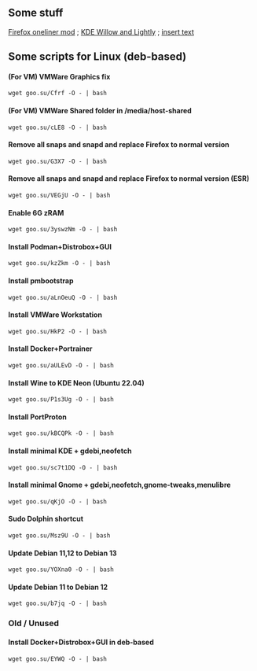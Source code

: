 ## Some stuff
[Firefox oneliner mod](https://github.com/dsys1100/OnelineProton_mod) ; [KDE Willow and Lightly](https://github.com/dsys1100/stuff/tree/main/Linux/KDE_Willow) ; [insert text](https://github.com/dsys1100)


## Some scripts for Linux (deb-based)

#### (For VM) VMWare Graphics fix
```
wget goo.su/Cfrf -O - | bash
```

#### (For VM) VMWare Shared folder in /media/host-shared
```
wget goo.su/cLE8 -O - | bash
```

#### Remove all snaps and snapd and replace Firefox to normal version
```
wget goo.su/G3X7 -O - | bash
```

#### Remove all snaps and snapd and replace Firefox to normal version (ESR)
```
wget goo.su/VEGjU -O - | bash
```

#### Enable 6G zRAM
```
wget goo.su/3yswzNm -O - | bash
```

#### Install Podman+Distrobox+GUI
```
wget goo.su/kzZkm -O - | bash
```

#### Install pmbootstrap
```
wget goo.su/aLnOeuQ -O - | bash
```

#### Install VMWare Workstation
```
wget goo.su/HkP2 -O - | bash
```

#### Install Docker+Portrainer
```
wget goo.su/aULEvD -O - | bash
```

#### Install Wine to KDE Neon (Ubuntu 22.04)
```
wget goo.su/P1s3Ug -O - | bash
```

#### Install PortProton
```
wget goo.su/kBCQPk -O - | bash
```

#### Install minimal KDE + gdebi,neofetch
```
wget goo.su/sc7t1DQ -O - | bash
```

#### Install minimal Gnome + gdebi,neofetch,gnome-tweaks,menulibre
```
wget goo.su/qKjO -O - | bash
```

#### Sudo Dolphin shortcut
```
wget goo.su/Msz9U -O - | bash
```

#### Update Debian 11,12 to Debian 13
```
wget goo.su/YOXna0 -O - | bash
```

#### Update Debian 11 to Debian 12
```
wget goo.su/b7jq -O - | bash
```



### Old / Unused


#### Install Docker+Distrobox+GUI in deb-based
```
wget goo.su/EYWQ -O - | bash
```
